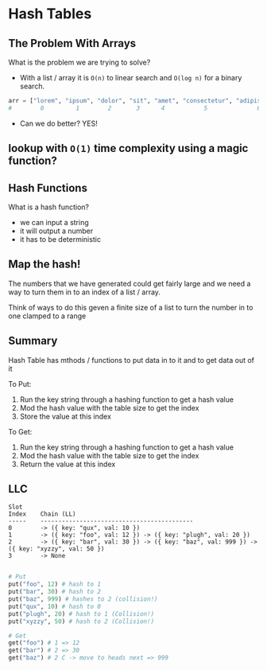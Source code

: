 # Hash Tables

## The Problem With Arrays

What is the problem we are trying to solve?
- With a list / array it is `O(n)` to linear search and `O(log n)` for a binary search.

```python
arr = ["lorem", "ipsum", "dolor", "sit", "amet", "consectetur", "adipiscing", "elit" ]
#        0         1        2       3      4           5              6          7    
```

- Can we do better?
YES!

lookup with `O(1)` time complexity using a magic function?
- 

## Hash Functions

What is a hash function?
- we can input a string
- it will output a number
- it has to be deterministic



## Map the hash!

The numbers that we have generated could get fairly large and we need a way to turn them in to an index of a list / array.

Think of ways to do this geven a finite size of a list to turn the number in to one clamped to a range


## Summary
Hash Table has mthods / functions to put data in to it and to get data out of it

To Put:
1. Run the key string through a hashing function to get a hash value
2. Mod the hash value with the table size to get the index
3. Store the value at this index

To Get:
1. Run the key string through a hashing function to get a hash value
2. Mod the hash value with the table size to get the index
3. Return the value at this index



## LLC

```
Slot
Index    Chain (LL)
-----    -------------------------------------------
0        -> ({ key: "qux", val: 10 })
1        -> ({ key: "foo", val: 12 }) -> ({ key: "plugh", val: 20 })
2        -> ({ key: "bar", val: 30 }) -> ({ key: "baz", val: 999 }) -> ({ key: "xyzzy", val: 50 })
3        -> None
```

```python

# Put
put("foo", 12) # hash to 1
put("bar", 30) # hash to 2
put("baz", 999) # hashes to 2 (collision!)
put("qux", 10) # hash to 0
put("plugh", 20) # hash to 1 (Collision!)
put("xyzzy", 50) # hash to 2 (Collision!)

# Get
get("foo") # 1 => 12
get("bar") # 2 => 30
get("baz") # 2 C -> move to heads next => 999
```

```
